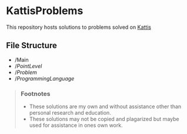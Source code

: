 # KattisProblems

This repository hosts solutions to problems solved on [Kattis](https://open.kattis.com/)

## File Structure
   - /Main
   - /*PointLevel*
   - /*Problem*
   - /*ProgrammingLanguage*

> ### Footnotes
> - These solutions are my own and without assistance other than personal research and education.
> - These solutions may not be copied and plagarized but maybe used for assistance in ones own work.
